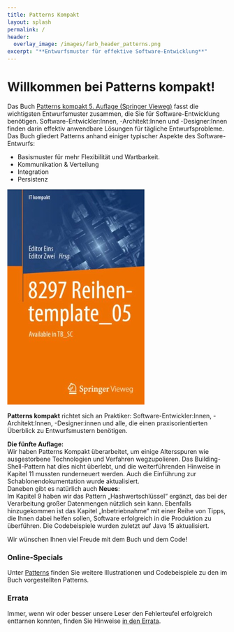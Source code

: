 ```yaml
---
title: Patterns Kompakt
layout: splash
permalink: /
header:
  overlay_image: /images/farb_header_patterns.png
excerpt: "**Entwurfsmuster für effektive Software-Entwicklung**"
---
```


# Willkommen bei Patterns kompakt!

<div class="content">
  <div class="text">
    <p>Das Buch <a href="https://www.springer.com/de/book/9783662579367">Patterns kompakt 5. Auflage (Springer Vieweg)</a> fasst die wichtigsten Entwurfsmuster zusammen, die Sie für Software-Entwicklung benötigen. Software-Entwickler:Innen, -Architekt:Innen und -Designer:Innen finden darin effektiv anwendbare Lösungen für tägliche Entwurfsprobleme. Das Buch gliedert Patterns anhand einiger typischer Aspekte des Software-Entwurfs:</p>
    <ul>
      <li>Basismuster für mehr Flexibilität und Wartbarkeit.</li>
      <li>Kommunikation & Verteilung</li>
      <li>Integration</li>
      <li>Persistenz</li>
    </ul>
  </div>
  <img src="/images/00_farbschema.jpeg" alt="Buchcover" class="book-cover">
</div>





**Patterns kompakt** richtet sich an Praktiker: Software-Entwickler:Innen, -Architekt:Innen, -Designer:innen und alle, die einen praxisorientierten Überblick zu Entwurfsmustern benötigen.


**Die fünfte Auflage:**  
Wir haben Patterns Kompakt überarbeitet, um einige Altersspuren wie ausgestorbene Technologien und Verfahren wegzupolieren. Das Building-Shell-Pattern hat dies nicht überlebt, und die weiterführenden Hinweise in Kapitel 11 mussten runderneuert werden. Auch die Einführung zur Schablonendokumentation wurde aktualisiert.  
Daneben gibt es natürlich auch **Neues**:   
Im Kapitel 9 haben wir das Pattern „Hashwertschlüssel“ ergänzt, das bei der Verarbeitung großer Datenmengen nützlich sein kann. Ebenfalls hinzugekommen ist das Kapitel „Inbetriebnahme“ mit einer Reihe von Tipps, die Ihnen dabei helfen sollen, Software erfolgreich in die Produktion zu überführen. Die Codebeispiele wurden zuletzt auf Java 15 aktualisiert.

Wir wünschen Ihnen viel Freude mit dem Buch und dem Code!	


### Online-Specials
Unter [Patterns](/patterns) finden Sie weitere Illustrationen und Codebeispiele zu den im Buch vorgestellten Patterns.

### Errata
Immer, wenn wir oder besser unsere Leser den Fehlerteufel erfolgreich enttarnen konnten, finden Sie Hinweise [in den Errata](/errata).